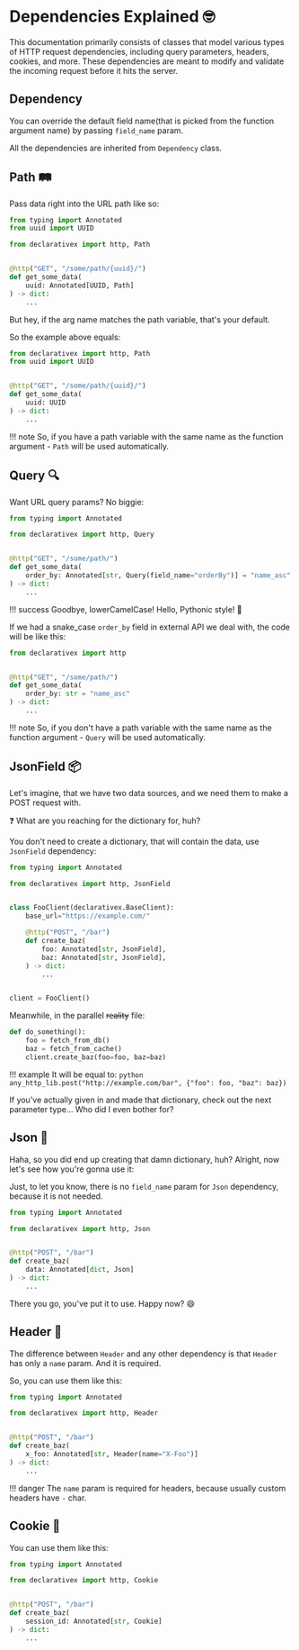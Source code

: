 # Dependencies Explained 🤓

This documentation primarily consists of classes that model various types of HTTP request dependencies, 
including query parameters, headers, cookies, and more. These dependencies are meant to modify and 
validate the incoming request before it hits the server.

## Dependency

You can override the default field name(that is picked from the function argument name) by passing `field_name` param.

All the dependencies are inherited from `Dependency` class.

## Path 🛤️

Pass data right into the URL path like so:

```.py title="my_client.py" hl_lines="1 9"
from typing import Annotated
from uuid import UUID

from declarativex import http, Path


@http("GET", "/some/path/{uuid}/")
def get_some_data(
    uuid: Annotated[UUID, Path]
) -> dict:
    ...
```

But hey, if the arg name matches the path variable, that's your default.

So the example above equals:

```.py title="my_client.py" hl_lines="7"
from declarativex import http, Path
from uuid import UUID


@http("GET", "/some/path/{uuid}/")
def get_some_data(
    uuid: UUID
) -> dict:
    ...
```

!!! note
    So, if you have a path variable with the same name as the function argument - `Path` will be used automatically.

## Query 🔍

Want URL query params? No biggie:

```.py title="my_client.py" hl_lines="1 8"
from typing import Annotated

from declarativex import http, Query


@http("GET", "/some/path/")
def get_some_data(
    order_by: Annotated[str, Query(field_name="orderBy")] = "name_asc"
) -> dict:
    ...
```

!!! success
    Goodbye, lowerCamelCase! Hello, Pythonic style! 🐍

If we had a snake_case `order_by` field in external API we deal with, the code will be like this:

```.py title="my_client.py" hl_lines="6"
from declarativex import http


@http("GET", "/some/path/")
def get_some_data(
    order_by: str = "name_asc"
) -> dict:
    ...

```

!!! note
    So, if you don't have a path variable with the same name as the function argument - `Query` will be used automatically.

## JsonField 📦

Let's imagine, that we have two data sources, and we need them to make a POST request with.

❓ What are you reaching for the dictionary for, huh?

You don't need to create a dictionary, that will contain the data, use `JsonField` dependency:

```.py title="my_client.py" hl_lines="1 11 12"
from typing import Annotated

from declarativex import http, JsonField


class FooClient(declarativex.BaseClient):
    base_url="https://example.com/"

    @http("POST", "/bar")
    def create_baz(
        foo: Annotated[str, JsonField], 
        baz: Annotated[str, JsonField],
    ) -> dict:
        ...


client = FooClient()
```

Meanwhile, in the parallel ~~reality~~ file:

```.py title="do_things.py" hl_lines="4"
def do_something():
    foo = fetch_from_db()
    baz = fetch_from_cache()
    client.create_baz(foo=foo, baz=baz)
```

!!! example
    It will be equal to:
    ```python
    any_http_lib.post("http://example.com/bar", {"foo": foo, "baz": baz})
    ```

If you've actually given in and made that dictionary, check out the next parameter type... Who did I even bother for?

## Json 📄

Haha, so you did end up creating that damn dictionary, huh? Alright, now let's see how you're gonna use it:

Just, to let you know, there is no `field_name` param for `Json` dependency, because it is not needed.

```.py title="my_client.py" hl_lines="1 8"
from typing import Annotated

from declarativex import http, Json


@http("POST", "/bar")
def create_baz(
    data: Annotated[dict, Json]
) -> dict:
    ...
```

There you go, you've put it to use. Happy now? 😄

## Header 🎩

The difference between `Header` and any other dependency is that `Header` has only a `name` param. 
And it is required.

So, you can use them like this:

```.py title="my_client.py" hl_lines="1 8"
from typing import Annotated

from declarativex import http, Header


@http("POST", "/bar")
def create_baz(
    x_foo: Annotated[str, Header(name="X-Foo")]
) -> dict:
    ...
```

!!! danger
    The `name` param is required for headers, because usually custom headers have `-` char.


## Cookie 🍪

You can use them like this:

```.py title="my_client.py" hl_lines="1 8"
from typing import Annotated

from declarativex import http, Cookie


@http("POST", "/bar")
def create_baz(
    session_id: Annotated[str, Cookie]
) -> dict:
    ...
```
